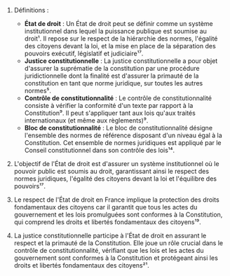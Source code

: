 1. Définitions :
    - **État de droit** : Un État de droit peut se définir comme un système institutionnel dans lequel la puissance publique est soumise au droit¹. Il repose sur le respect de la hiérarchie des normes, l'égalité des citoyens devant la loi, et la mise en place de la séparation des pouvoirs exécutif, législatif et judiciaire¹⁷.
    - **Justice constitutionnelle** : La justice constitutionnelle a pour objet d'assurer la suprématie de la constitution par une procédure juridictionnelle dont la finalité est d'assurer la primauté de la constitution en tant que norme juridique, sur toutes les autres normes⁵.
    - **Contrôle de constitutionnalité** : Le contrôle de constitutionnalité consiste à vérifier la conformité d'un texte par rapport à la Constitution⁹. Il peut s'appliquer tant aux lois qu'aux traités internationaux (et même aux règlements)⁹.
    - **Bloc de constitutionnalité** : Le bloc de constitutionnalité désigne l'ensemble des normes de référence disposant d'un niveau égal à la Constitution. Cet ensemble de normes juridiques est appliqué par le Conseil constitutionnel dans son contrôle des lois¹⁴.

2. L'objectif de l'État de droit est d'assurer un système institutionnel où le pouvoir public est soumis au droit, garantissant ainsi le respect des normes juridiques, l'égalité des citoyens devant la loi et l'équilibre des pouvoirs¹⁷.

3. Le respect de l'État de droit en France implique la protection des droits fondamentaux des citoyens car il garantit que tous les actes du gouvernement et les lois promulguées sont conformes à la Constitution, qui comprend les droits et libertés fondamentaux des citoyens¹⁹.

4. La justice constitutionnelle participe à l'État de droit en assurant le respect et la primauté de la Constitution. Elle joue un rôle crucial dans le contrôle de constitutionnalité, vérifiant que les lois et les actes du gouvernement sont conformes à la Constitution et protégeant ainsi les droits et libertés fondamentaux des citoyens²¹.